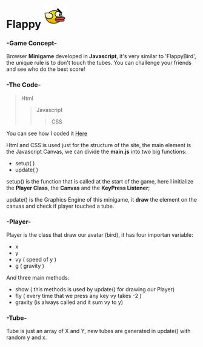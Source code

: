 # Flappy <img src="FlappyCode/bird.png" alt="bird_icon" width="60" height="60">
### -Game Concept- 
Browser __Minigame__ developed in __Javascript__, it's very similar to 'FlappyBird', the unique rule is to don't touch the tubes.
You can challenge your friends and see who do the best score!
### -The Code-
>Html
>>Javascript
>>>CSS

You can see how I coded it [Here](https://youtu.be/ZYYeFZvZqWk)

Html and CSS is used just for the structure of the site, the main element is the Javascript Canvas, we can divide the __main.js__ into two big functions:
- setup( )
- update( )

setup() is the function that is called at the start of the game, here I initialize the __Player Class__, the __Canvas__ and the __KeyPress Listener__;

update() is the Graphics Engine of this minigame, it __draw__ the element on the canvas and check if player touched a tube.
### -Player-
Player is the class that draw our avatar (bird), it has four importan variable:
- x 
- y
- vy ( speed of y )
- g  ( gravity )

And three main methods:
- show ( this methods is used by update() for drawing our Player)
- fly ( every time that we press any key vy takes -2 )
- gravity (is always called and it sum vy to y)

### -Tube-
Tube is just an array of X and Y, new tubes are generated in update() with random y and x.


